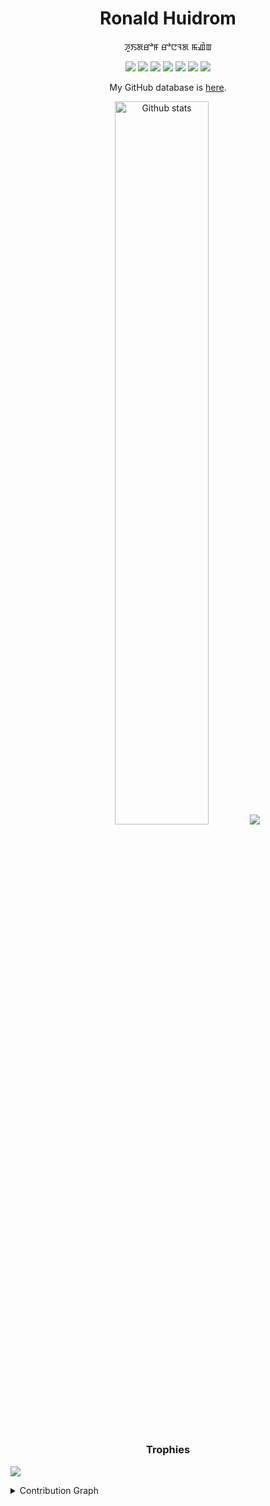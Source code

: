 <h1 align="center">
  Ronald Huidrom
</h1>

<p align="center">
  ꯍꯨꯏꯗꯔꯣꯝ ꯔꯣꯅꯜꯗ ꯃꯉꯥꯡ
</p>

<p align="center">
  <img src="https://img.shields.io/badge/C%2B%2B-00599C?style=for-the-badge&logo=c%2B%2B&logoColor=white" />
  <img src="https://img.shields.io/badge/Python-FFD43B?style=for-the-badge&logo=python&logoColor=blue" />
  <img src="https://img.shields.io/badge/HTML5-E34F26?style=for-the-badge&logo=html5&logoColor=white" />
  <img src="https://img.shields.io/badge/JavaScript-323330?style=for-the-badge&logo=javascript&logoColor=F7DF1E" />
  <img src="https://img.shields.io/badge/CSS3-1572B6?style=for-the-badge&logo=css3&logoColor=white" />
  <img src="https://img.shields.io/badge/LaTeX-47A141?style=for-the-badge&logo=LaTeX&logoColor=white" />
  <img src="https://img.shields.io/badge/Numpy-777BB4?style=for-the-badge&logo=numpy&logoColor=white" />
</p>

<p align="center">
  My GitHub database is <a href="https://ronhuidrom.github.io/profile/database.pdf">here</a>.
</p>

<p align="center">
  <img src="https://github-readme-stats.vercel.app/api?username=ronhuidrom&include_all_commits=true&count_private=true&show_icons=true&disable_animations=false&hide_border=true&bg_color=00000000&title_color=2a84ea&text_color=2a84ea&icon_color=2a84ea" width="54.47%" alt="Github stats" />
  <img src="http://github-readme-streak-stats.herokuapp.com?user=ronhuidrom&theme=gruvbox_duo&hide_border=true&no_bg=true" />
</p>

<h3 align="center">
  Trophies
</h3

<p align="center">
  <img src="https://github-profile-trophy.vercel.app/?username=ronhuidrom&column=3&theme=dark_lover&margin-w=15&margin-h=15&no-bg=true&no-frame=true" />
</p>

<details>
  <summary>Contribution Graph</summary>

<p align="center">
  <img src="https://activity-graph.herokuapp.com/graph?username=ronhuidrom&theme=minimal" />
</p>
  
</details>
